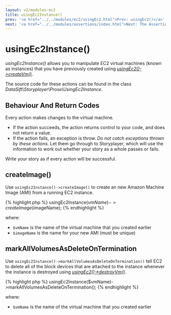 ```yaml
---
layout: v2/modules-ec2
title: usingEc2Instance()
prev: '<a href="../../modules/ec2/usingEc2.html">Prev: usingEc2()</a>'
next: '<a href="../../modules/assertions/index.html">Next: The Assertions Module</a>'
---
```


# usingEc2Instance()

_usingEc2Instance()_ allows you to manipulate EC2 virtual machines (known as instances) that you have previously created using _[usingEc2()->createVm()](usingEc2.html#createvm)_.

The source code for these actions can be found in the class _DataSift\Storyplayer\Prose\UsingEc2Instance_.

## Behaviour And Return Codes

Every action makes changes to the virtual machine.

* If the action succeeds, the action returns control to your code, and does not return a value.
* If the action fails, an exception is throw. _Do not catch exceptions thrown by these actions._ Let them go through to Storyplayer, which will use the information to work out whether your story as a whole passes or fails.

Write your story as if every action will be successful.

## createImage()

Use `usingEc2Instance()->createImage()` to create an new Amazon Machine Image (AMI) from a running EC2 instance.

{% highlight php %}
usingEc2Instance($vmName)->createImage($imageName);
{% endhighlight %}

where:

* `$vmName` is the name of the virtual machine that you created earlier
* `$imageName` is the name for your new AMI (must be unique)

## markAllVolumesAsDeleteOnTermination

Use `usingEc2Instance()->markAllVolumesAsDeleteOnTermination()` tell EC2 to delete all of the block devices that are attached to the instance whenever the instance is destroyed using _[usingEc2()->destroyVm()](usingEc2.html#destroyvm)_.

{% highlight php %}
usingEc2Instance($vmName)->markAllVolumesAsDeleteOnTermination();
{% endhighlight %}

where:

* `$vmName` is the name of the virtual machine that you created earlier

